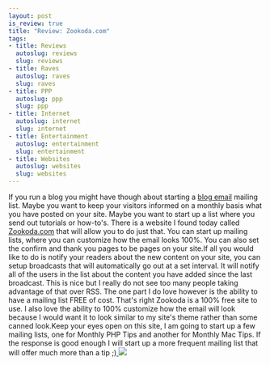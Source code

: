 ```yaml
--- 
layout: post
is_review: true
title: "Review: Zookoda.com"
tags: 
- title: Reviews
  autoslug: reviews
  slug: reviews
- title: Raves
  autoslug: raves
  slug: raves
- title: PPP
  autoslug: ppp
  slug: ppp
- title: Internet
  autoslug: internet
  slug: internet
- title: Entertainment
  autoslug: entertainment
  slug: entertainment
- title: Websites
  autoslug: websites
  slug: websites
---
```

If you run a blog you might have though about starting a [blog email](http://www.zookoda.com) mailing list.  Maybe you want to keep your visitors informed on a monthly basis what you have posted on your site.  Maybe you want to start up a list where you send out tutorials or how-to's.  There is a website I found today called [Zookoda.com](http://www.zookoda.com/) that will allow you to do just that.  You can start up mailing lists, where you can customize how the email looks 100%.  You can also set the confirm and thank you pages to be pages on your site.If all you would like to do is notify your readers about the new content on your site, you can setup broadcasts that will automatically go out at a set interval.  It will notify all of the users in the list about the content you have added since the last broadcast.  This is nice but I really do not see too many people taking advantage of that over RSS.  The one part I do love however is the ability to have a mailing list FREE of cost.  That's right Zookoda is a 100% free site to use.  I also love the ability to 100% customize how the email will look because I would want it to look similar to my site's theme rather than some canned look.Keep your eyes open on this site, I am going to start up a few mailing lists, one for Monthly PHP Tips and another for Monthly Mac Tips. If the response is good enough I will start up a more frequent mailing list that will offer much more than a tip ;)[
![](http://tinyurl.com/2p6qcy)
](http://www.zookoda.com)
